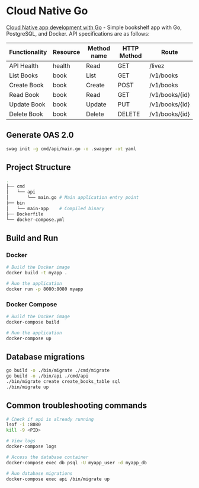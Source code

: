 # Cloud Native Go

[Cloud Native app development with Go](https://learning-cloud-native-go.github.io/docs/hello-world-server/) - Simple bookshelf app with Go, PostgreSQL, and Docker. API specifications are as follows:

| Functionality | Resource | Method name | HTTP Method | Route |
|---------------|----------|-------------|-------------|-------|
| API Health | health | Read | GET | /livez |
| List Books | book | List | GET | /v1/books |
| Create Book | book | Create | POST | /v1/books |
| Read Book | book | Read | GET | /v1/books/{id} |
| Update Book | book | Update | PUT | /v1/books/{id} |
| Delete Book | book | Delete | DELETE | /v1/books/{id} |

## Generate OAS 2.0

```sh
swag init -g cmd/api/main.go -o .swagger -ot yaml
```

## Project Structure

```sh
.
├── cmd
│   └── api
│       └── main.go # Main application entry point
├── bin
│   └── main-app    # Compiled binary
├── Dockerfile
└── docker-compose.yml
```

## Build and Run

### Docker

```sh
# Build the Docker image
docker build -t myapp .

# Run the application
docker run -p 8080:8080 myapp
```

### Docker Compose

```sh
# Build the Docker image
docker-compose build

# Run the application
docker-compose up
```

## Database migrations

```sh
go build -o ./bin/migrate ./cmd/migrate
go build -o ./bin/api ./cmd/api
./bin/migrate create create_books_table sql
./bin/migrate up
```

## Common troubleshooting commands

```sh
# Check if api is already running
lsof -i :8080
kill -9 <PID>

# View logs
docker-compose logs

# Access the database container
docker-compose exec db psql -U myapp_user -d myapp_db

# Run database migrations
docker-compose exec api /bin/migrate up
```

